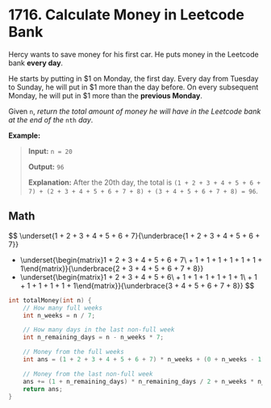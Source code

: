# 1716. Calculate Money in Leetcode Bank

Hercy wants to save money for his first car. He puts money in the Leetcode bank **every day**.

He starts by putting in \$1 on Monday, the first day. Every day from Tuesday to Sunday, he will put in \$1 more than the day before. On every subsequent Monday, he will put in \$1 more than the **previous Monday**.

Given `n`, *return the total amount of money he will have in the Leetcode bank at the end of the* `nth` *day*.

**Example:**

> **Input:** `n = 20`
> 
> **Output:** `96`
> 
> **Explanation:** After the 20th day, the total is `(1 + 2 + 3 + 4 + 5 + 6 + 7) + (2 + 3 + 4 + 5 + 6 + 7 + 8) + (3 + 4 + 5 + 6 + 7 + 8) = 96`.


## Math

$$
\underset{1 + 2 + 3 + 4 + 5 + 6 + 7}{\underbrace{1 + 2 + 3 + 4 + 5 + 6 + 7}}
+ \underset{\begin{matrix}1 + 2 + 3 + 4 + 5 + 6 + 7\\ + 1 + 1 + 1 + 1 + 1 + 1 + 1\end{matrix}}{\underbrace{2 + 3 + 4 + 5 + 6 + 7 + 8}}
+ \underset{\begin{matrix}1 + 2 + 3 + 4 + 5 + 6\\ + 1 + 1 + 1 + 1 + 1 + 1\\ + 1 + 1 + 1 + 1 + 1 + 1\end{matrix}}{\underbrace{3 + 4 + 5 + 6 + 7 + 8}}
$$

```c
int totalMoney(int n) {
    // How many full weeks
    int n_weeks = n / 7;

    // How many days in the last non-full week
    int n_remaining_days = n - n_weeks * 7;

    // Money from the full weeks
    int ans = (1 + 2 + 3 + 4 + 5 + 6 + 7) * n_weeks + (0 + n_weeks - 1) * n_weeks / 2 * 7;

    // Money from the last non-full week
    ans += (1 + n_remaining_days) * n_remaining_days / 2 + n_weeks * n_remaining_days;
    return ans;
}
```
